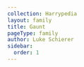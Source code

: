 ```yaml
---
collection: Harrypedia
layout: family
title: Gaunt
pageType: family
author: Luke Schierer
sidebar:
  order: 1
---
```

